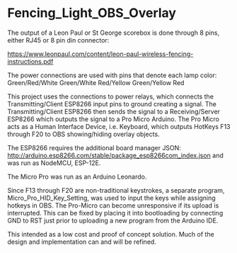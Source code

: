 # Fencing_Light_OBS_Overlay

The output of a Leon Paul or St George scorebox is done through 8 pins, either RJ45 or 8 pin din connector: 

https://www.leonpaul.com/content/leon-paul-wireless-fencing-instructions.pdf

The power connections are used with pins that denote each lamp color:
Green/Red/White Green/White Red/Yellow Green/Yellow Red
 
This project uses the connections to power relays, which connects the Transmitting/Client ESP8266 input pins to ground creating a signal. The Transmitting/Client ESP8266 then sends the signal to a Receiving/Server ESP8266 which outputs the signal to a Pro Micro Arduino. The Pro Micro acts as a Human Interface Device, i.e. Keyboard, which outputs HotKeys F13 through F20 to OBS showing/hiding overlay objects.

The ESP8266 requires the additional board manager JSON: 
http://arduino.esp8266.com/stable/package_esp8266com_index.json and was run as NodeMCU, ESP-12E.

The Micro Pro was run as an Arduino Leonardo.

Since F13 through F20 are non-traditional keystrokes, a separate program, Micro_Pro_HID_Key_Setting, was used to input the keys while assigning hotkeys in OBS.
The Pro-Micro can become unresponsive if its upload is interrupted. This can be fixed by placing it into bootloading by connecting GND to RST just prior to uploading a new program from the Arduino IDE.

This intended as a low cost and proof of concept solution. Much of the design and implementation can and will be refined.
